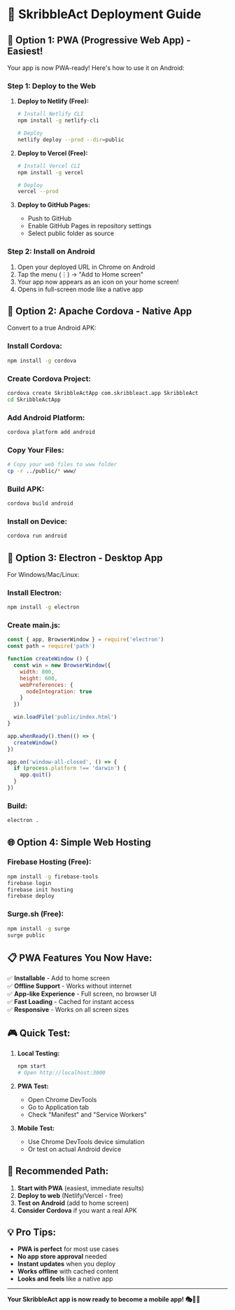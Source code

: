 # 🚀 SkribbleAct Deployment Guide

## 📱 **Option 1: PWA (Progressive Web App) - Easiest!**

Your app is now PWA-ready! Here's how to use it on Android:

### **Step 1: Deploy to the Web**
1. **Deploy to Netlify (Free):**
   ```bash
   # Install Netlify CLI
   npm install -g netlify-cli
   
   # Deploy
   netlify deploy --prod --dir=public
   ```

2. **Deploy to Vercel (Free):**
   ```bash
   # Install Vercel CLI
   npm install -g vercel
   
   # Deploy
   vercel --prod
   ```

3. **Deploy to GitHub Pages:**
   - Push to GitHub
   - Enable GitHub Pages in repository settings
   - Select public folder as source

### **Step 2: Install on Android**
1. Open your deployed URL in Chrome on Android
2. Tap the menu (⋮) → "Add to Home screen"
3. Your app now appears as an icon on your home screen!
4. Opens in full-screen mode like a native app

## 🎯 **Option 2: Apache Cordova - Native App**

Convert to a true Android APK:

### **Install Cordova:**
```bash
npm install -g cordova
```

### **Create Cordova Project:**
```bash
cordova create SkribbleActApp com.skribbleact.app SkribbleAct
cd SkribbleActApp
```

### **Add Android Platform:**
```bash
cordova platform add android
```

### **Copy Your Files:**
```bash
# Copy your web files to www folder
cp -r ../public/* www/
```

### **Build APK:**
```bash
cordova build android
```

### **Install on Device:**
```bash
cordova run android
```

## 🔧 **Option 3: Electron - Desktop App**

For Windows/Mac/Linux:

### **Install Electron:**
```bash
npm install -g electron
```

### **Create main.js:**
```javascript
const { app, BrowserWindow } = require('electron')
const path = require('path')

function createWindow () {
  const win = new BrowserWindow({
    width: 800,
    height: 600,
    webPreferences: {
      nodeIntegration: true
    }
  })

  win.loadFile('public/index.html')
}

app.whenReady().then(() => {
  createWindow()
})

app.on('window-all-closed', () => {
  if (process.platform !== 'darwin') {
    app.quit()
  }
})
```

### **Build:**
```bash
electron .
```

## 🌐 **Option 4: Simple Web Hosting**

### **Firebase Hosting (Free):**
```bash
npm install -g firebase-tools
firebase login
firebase init hosting
firebase deploy
```

### **Surge.sh (Free):**
```bash
npm install -g surge
surge public
```

## 📋 **PWA Features You Now Have:**

✅ **Installable** - Add to home screen  
✅ **Offline Support** - Works without internet  
✅ **App-like Experience** - Full screen, no browser UI  
✅ **Fast Loading** - Cached for instant access  
✅ **Responsive** - Works on all screen sizes  

## 🎮 **Quick Test:**

1. **Local Testing:**
   ```bash
   npm start
   # Open http://localhost:3000
   ```

2. **PWA Test:**
   - Open Chrome DevTools
   - Go to Application tab
   - Check "Manifest" and "Service Workers"

3. **Mobile Test:**
   - Use Chrome DevTools device simulation
   - Or test on actual Android device

## 🚀 **Recommended Path:**

1. **Start with PWA** (easiest, immediate results)
2. **Deploy to web** (Netlify/Vercel - free)
3. **Test on Android** (add to home screen)
4. **Consider Cordova** if you want a real APK

## 💡 **Pro Tips:**

- **PWA is perfect** for most use cases
- **No app store approval** needed
- **Instant updates** when you deploy
- **Works offline** with cached content
- **Looks and feels** like a native app

---

**Your SkribbleAct app is now ready to become a mobile app! 🎭🎨📱**
